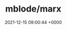 ---
title: "mblode/marx"
link: "https://github.com/mblode/marx"
date: "2021-12-15 09:00:44 +0000"
description: "The classless CSS reset (perfect for Communists)."
category: "github"
---